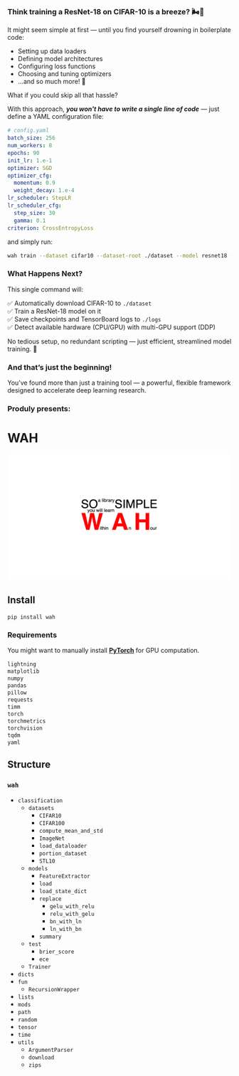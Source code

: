 ### Think training a ResNet-18 on CIFAR-10 is a breeze? 🌬️💨
It might seem simple at first — until you find yourself drowning in boilerplate code:

- Setting up data loaders
- Defining model architectures
- Configuring loss functions
- Choosing and tuning optimizers
- ...and so much more! 🤯

What if you could skip all that hassle?

With this approach, ***you won't have to write a single line of code*** — just define a YAML configuration file:

```yaml
# config.yaml
batch_size: 256
num_workers: 8
epochs: 90
init_lr: 1.e-1
optimizer: SGD
optimizer_cfg:
  momentum: 0.9
  weight_decay: 1.e-4
lr_scheduler: StepLR
lr_scheduler_cfg:
  step_size: 30
  gamma: 0.1
criterion: CrossEntropyLoss
```

and simply run:

```bash
wah train --dataset cifar10 --dataset-root ./dataset --model resnet18 --cfg-path ./config.yaml --log-root ./logs --device auto
```

### What Happens Next?
This single command will:

✅ Automatically download CIFAR-10 to `./dataset`\
✅ Train a ResNet-18 model on it\
✅ Save checkpoints and TensorBoard logs to `./logs`\
✅ Detect available hardware (CPU/GPU) with multi-GPU support (DDP)

No tedious setup, no redundant scripting — just efficient, streamlined model training. 🚀

### And that’s just the beginning!

You’ve found more than just a training tool — a powerful, flexible framework designed to accelerate deep learning research.

### Produly presents:

# WAH

![logo](https://github.com/yupeeee/WAH/blob/main/WAH.png?raw=true)

## Install

```commandline
pip install wah
```

### Requirements

You might want to manually install [**PyTorch**](https://pytorch.org/get-started/locally/)
for GPU computation.

```text
lightning
matplotlib
numpy
pandas
pillow
requests
timm
torch
torchmetrics
torchvision
tqdm
yaml
```

## Structure

### `wah`
- `classification`
	- `datasets`
		- `CIFAR10`
		- `CIFAR100`
		- `compute_mean_and_std`
		- `ImageNet`
		- `load_dataloader`
		- `portion_dataset`
		- `STL10`
	- `models`
		- `FeatureExtractor`
		- `load`
		- `load_state_dict`
		- `replace`
			- `gelu_with_relu`
			- `relu_with_gelu`
			- `bn_with_ln`
			- `ln_with_bn`
		- `summary`
	- `test`
		- `brier_score`
		- `ece`
	- `Trainer`
- `dicts`
- `fun`
	- `RecursionWrapper`
- `lists`
- `mods`
- `path`
- `random`
- `tensor`
- `time`
- `utils`
	- `ArgumentParser`
	- `download`
	- `zips`